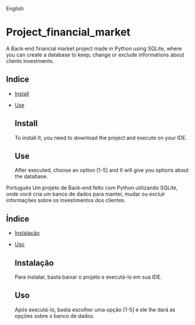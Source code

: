 English
# Project_financial_market
A Back-end financial market project made in Python using SQLite, where you can create a database to keep, change or exclude informations about clients investments.

## Indice
- [Install](#instalação)
- [Use](#uso)

  ## Install
  To install It, you need to download the project and execute on your IDE.

  ## Use
  After executed, choose an option [1-5] and It will give you options about the database.


Português
Um projeto de Back-end feito com Python utilizando SQLite, onde você cria um banco de dados para manter, mudar ou excluir informações sobre os investimentos dos clientes.

## Índice
- [Instalação](#instalação)
- [Uso](#uso)

  ## Instalação
  Para instalar, basta baixar o projeto e executá-lo em sua IDE.

  ## Uso
  Após executá-lo, basta escolher uma opção [1-5] e ele lhe dará as opções sobre o banco de dados.
